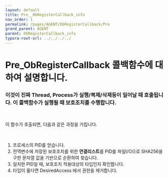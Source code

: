 ```yaml
---
layout: default
title: Pre__ObRegisterCallback_info
nav_order: 1
permalink: /pages/AGENT/ObRegisterCallback/Pre
grand_parent: AGENT
parent: ObRegisterCallback_info
typora-root-url: ../../../../
---
```


# **Pre_ObRegisterCallback 콜백함수에 대하여 설명합니다.**

### 이것이 진짜  Thread, Process가 실행/복제/삭제등이 일어날 때 호출됩니다. 이 콜백함수가 실행될 때 보호조치를 수행합니다.

<br>

이 함수가 호출되면, 다음과 같은 과정을 거칩니다.

<br>

1. 프로세스의 PID를 얻습니다.
2. 전역변수에 저장된 보호조치를 위한 **연결리스트**를 PID를 파일I/O으로 SHA256을 구한 문자열 값을 기반으로 순환하여 찾습니다. 
3. 일치한 PID일 때, 보호조치 적용대상의 타입인지 확인합니다.
4. 타입이 옮다면 DesiredAccess 에서 권한을 제거합니다.

